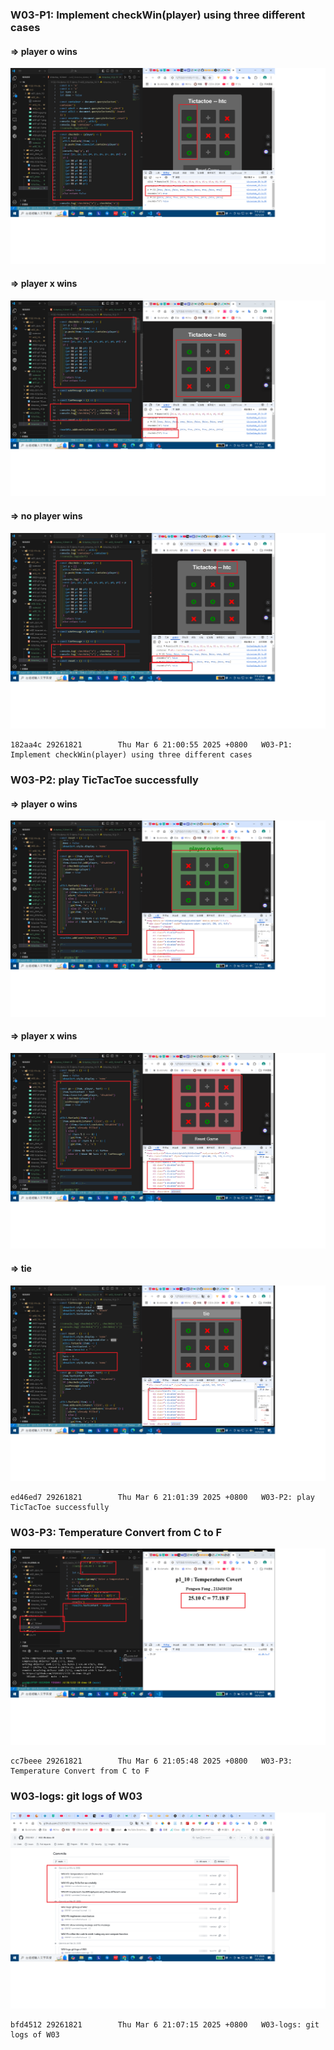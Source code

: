 ### W03-P1: Implement checkWin(player) using three different cases

#### => player o wins

![](w03-p1-1.png)

#### => player x wins

![](w03-p1-2.png)

#### => no player wins

![](w03-p1-3.png)

```
182aa4c 29261821        Thu Mar 6 21:00:55 2025 +0800   W03-P1: Implement checkWin(player) using three different cases
```

### W03-P2: play TicTacToe successfully

#### => player o wins

![](w03-p2-1.png)

#### => player x wins

![](w03-p2-2.png)

#### => tie

![](w03-p2-3.png)

```
ed46ed7 29261821        Thu Mar 6 21:01:39 2025 +0800   W03-P2: play TicTacToe successfully
```

### W03-P3: Temperature Convert from C to F

![](w03-p3.png)

```
cc7beee 29261821        Thu Mar 6 21:05:48 2025 +0800   W03-P3: Temperature Convert from C to F
```

### W03-logs: git logs of W03

![](w03-logs.png)

```
bfd4512 29261821        Thu Mar 6 21:07:15 2025 +0800   W03-logs: git logs of W03
```
